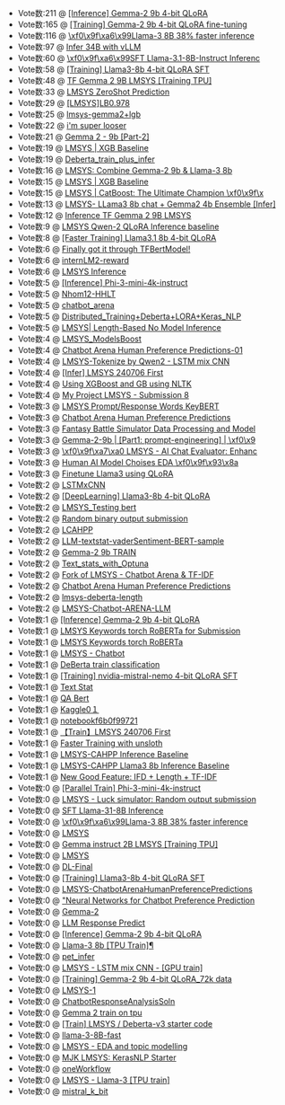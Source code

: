 * Vote数:211 @ [[Inference] Gemma-2 9b 4-bit QLoRA](./kernels/[Inference]_Gemma-2_9b_4-bit_QLoRA/inference-gemma-2-9b-4-bit-qlora.ipynb)
* Vote数:165 @ [[Training] Gemma-2 9b 4-bit QLoRA fine-tuning](./kernels/[Training]_Gemma-2_9b_4-bit_QLoRA_fine-tuning/training-gemma-2-9b-4-bit-qlora-fine-tuning.ipynb)
* Vote数:116 @ [  \xf0\x9f\xa6\x99Llama-3 8B 38% faster inference](./kernels/__Llama-3_8B_38%_faster_inference/llama-3-8b-38-faster-inference.ipynb)
* Vote数:97 @ [Infer 34B with vLLM](./kernels/Infer_34B_with_vLLM/infer-34b-with-vllm.ipynb)
* Vote数:60 @ [  \xf0\x9f\xa6\x99SFT Llama-3.1-8B-Instruct Inferenc](./kernels/__SFT_Llama-31-8B-Instruct_Inferenc/sft-llama-3-1-8b-instruct-inference.ipynb)
* Vote数:58 @ [[Training] Llama3-8b 4-bit QLoRA SFT](./kernels/[Training]_Llama3-8b_4-bit_QLoRA_SFT/training-llama3-8b-4-bit-qlora-sft.ipynb)
* Vote数:48 @ [TF Gemma 2 9B LMSYS [Training TPU]](./kernels/TF_Gemma_2_9B_LMSYS_[Training_TPU]/tf-gemma-2-9b-lmsys-training-tpu.ipynb)
* Vote数:33 @ [LMSYS ZeroShot Prediction](./kernels/LMSYS_ZeroShot_Prediction/lmsys-zeroshot-prediction.ipynb)
* Vote数:29 @ [[LMSYS]LB0.978](./kernels/[LMSYS]LB0978/lmsys-lb0-978.ipynb)
* Vote数:25 @ [lmsys-gemma2+lgb](./kernels/lmsys-gemma2+lgb/lmsys-gemma2-lgb.ipynb)
* Vote数:22 @ [i'm super looser](./kernels/i'm_super_looser/i-m-super-looser.ipynb)
* Vote数:21 @ [Gemma 2 - 9b [Part-2]](./kernels/Gemma_2_-_9b_[Part-2]/gemma-2-9b-part-2.ipynb)
* Vote数:19 @ [  LMSYS | XGB Baseline](./kernels/__LMSYS__XGB_Baseline/lmsys-xgb-baseline.ipynb)
* Vote数:19 @ [Deberta_train_plus_infer](./kernels/Deberta_train_plus_infer/deberta-train-plus-infer.ipynb)
* Vote数:16 @ [LMSYS: Combine Gemma-2 9b & Llama-3 8b](./kernels/LMSYS_Combine_Gemma-2_9b_&_Llama-3_8b/lmsys-combine-gemma-2-9b-llama-3-8b.ipynb)
* Vote数:15 @ [LMSYS | XGB Baseline](./kernels/LMSYS__XGB_Baseline/lmsys-xgb-baseline.ipynb)
* Vote数:15 @ [  LMSYS | CatBoost: The Ultimate Champion \xf0\x9f\x](./kernels/__LMSYS__CatBoost_The_Ultimate_Champion_x/lmsys-catboost-the-ultimate-champion.ipynb)
* Vote数:13 @ [LMSYS- LLama3 8b chat + Gemma2 4b Ensemble [Infer]](./kernels/LMSYS-_LLama3_8b_chat_+_Gemma2_4b_Ensemble_[Infer]/lmsys-llama3-8b-chat-gemma2-4b-ensemble-infer.ipynb)
* Vote数:12 @ [Inference TF Gemma 2 9B LMSYS](./kernels/Inference_TF_Gemma_2_9B_LMSYS/inference-tf-gemma-2-9b-lmsys.ipynb)
* Vote数:9 @ [LMSYS Qwen-2 QLoRA Inference baseline](./kernels/LMSYS_Qwen-2_QLoRA_Inference_baseline/lmsys-qwen-2-qlora-inference-baseline.ipynb)
* Vote数:8 @ [[Faster Training] Llama3.1 8b 4-bit QLoRA](./kernels/[Faster_Training]_Llama31_8b_4-bit_QLoRA/faster-training-llama3-1-8b-4-bit-qlora.ipynb)
* Vote数:6 @ [Finally got it through TFBertModel!](./kernels/Finally_got_it_through_TFBertModel!/finally-got-it-through-tfbertmodel.ipynb)
* Vote数:6 @ [internLM2-reward](./kernels/internLM2-reward/internlm2-reward.ipynb)
* Vote数:6 @ [LMSYS Inference](./kernels/LMSYS_Inference/lmsys-inference.ipynb)
* Vote数:5 @ [[Inference] Phi-3-mini-4k-instruct](./kernels/[Inference]_Phi-3-mini-4k-instruct/inference-phi-3-mini-4k-instruct.ipynb)
* Vote数:5 @ [Nhom12-HHLT](./kernels/Nhom12-HHLT/nhom12-hhlt.ipynb)
* Vote数:5 @ [chatbot_arena](./kernels/chatbot_arena/chatbot-arena.ipynb)
* Vote数:5 @ [Distributed_Training+Deberta+LORA+Keras_NLP](./kernels/Distributed_Training+Deberta+LORA+Keras_NLP/distributed-training-deberta-lora-keras-nlp.ipynb)
* Vote数:5 @ [LMSYS| Length-Based No Model Inference](./kernels/LMSYS_Length-Based_No_Model_Inference/lmsys-length-based-no-model-inference.ipynb)
* Vote数:4 @ [LMSYS_ModelsBoost](./kernels/LMSYS_ModelsBoost/lmsys-modelsboost.ipynb)
* Vote数:4 @ [  Chatbot Arena Human Preference Predictions-01](./kernels/__Chatbot_Arena_Human_Preference_Predictions-01/chatbot-arena-human-preference-predictions-01.ipynb)
* Vote数:4 @ [  LMSYS-Tokenize by Qwen2  - LSTM mix CNN](./kernels/__LMSYS-Tokenize_by_Qwen2__-_LSTM_mix_CNN/lmsys-tokenize-by-qwen2-lstm-mix-cnn.ipynb)
* Vote数:4 @ [[Infer] LMSYS 240706 First](./kernels/[Infer]_LMSYS_240706_First/infer-lmsys-240706-first.ipynb)
* Vote数:4 @ [Using XGBoost and GB using NLTK](./kernels/Using_XGBoost_and_GB_using_NLTK/using-xgboost-and-gb-using-nltk.ipynb)
* Vote数:4 @ [My Project LMSYS - Submission 8](./kernels/My_Project_LMSYS_-_Submission_8/my-project-lmsys-submission-8.ipynb)
* Vote数:3 @ [LMSYS Prompt/Response Words KeyBERT](./kernels/LMSYS_PromptResponse_Words_KeyBERT/lmsys-prompt-response-words-keybert.ipynb)
* Vote数:3 @ [  Chatbot Arena Human Preference Predictions](./kernels/__Chatbot_Arena_Human_Preference_Predictions/chatbot-arena-human-preference-predictions.ipynb)
* Vote数:3 @ [Fantasy Battle Simulator Data Processing and Model](./kernels/Fantasy_Battle_Simulator_Data_Processing_and_Model/fantasy-battle-simulator-data-processing-and-model.ipynb)
* Vote数:3 @ [  Gemma-2-9b | [Part1: prompt-engineering] | \xf0\x9](./kernels/__Gemma-2-9b__[Part1_prompt-engineering]__x9/gemma-2-9b-part1-prompt-engineering.ipynb)
* Vote数:3 @ [  \xf0\x9f\xa7\xa0 LMSYS - AI Chat Evaluator: Enhanc](./kernels/___LMSYS_-_AI_Chat_Evaluator_Enhanc/lmsys-ai-chat-evaluator-enhancing-human-ai.ipynb)
* Vote数:3 @ [  Human AI  Model Choises EDA \xf0\x9f\x93\x8a](./kernels/__Human_AI__Model_Choises_EDA_/human-ai-model-choises-eda.ipynb)
* Vote数:3 @ [Finetune Llama3 using QLoRA](./kernels/Finetune_Llama3_using_QLoRA/finetune-llama3-using-qlora.ipynb)
* Vote数:2 @ [LSTMxCNN](./kernels/LSTMxCNN/lstmxcnn.ipynb)
* Vote数:2 @ [  [DeepLearning] Llama3-8b 4-bit QLoRA](./kernels/__[DeepLearning]_Llama3-8b_4-bit_QLoRA/deeplearning-llama3-8b-4-bit-qlora.ipynb)
* Vote数:2 @ [LMSYS_Testing bert](./kernels/LMSYS_Testing_bert/lmsys-testing-bert.ipynb)
* Vote数:2 @ [Random binary output submission](./kernels/Random_binary_output_submission/random-binary-output-submission.ipynb)
* Vote数:2 @ [LCAHPP](./kernels/LCAHPP/lcahpp.ipynb)
* Vote数:2 @ [LLM-textstat-vaderSentiment-BERT-sample](./kernels/LLM-textstat-vaderSentiment-BERT-sample/llm-textstat-vadersentiment-bert-sample.ipynb)
* Vote数:2 @ [ Gemma-2 9b  TRAIN](./kernels/_Gemma-2_9b__TRAIN/gemma-2-9b-train.ipynb)
* Vote数:2 @ [Text_stats_with_Optuna](./kernels/Text_stats_with_Optuna/text-stats-with-optuna.ipynb)
* Vote数:2 @ [Fork of LMSYS - Chatbot Arena & TF-IDF](./kernels/Fork_of_LMSYS_-_Chatbot_Arena_&_TF-IDF/fork-of-lmsys-chatbot-arena-tf-idf.ipynb)
* Vote数:2 @ [Chatbot Arena Human Preference Predictions](./kernels/Chatbot_Arena_Human_Preference_Predictions/chatbot-arena-human-preference-predictions.ipynb)
* Vote数:2 @ [lmsys-deberta-length](./kernels/lmsys-deberta-length/lmsys-deberta-length.ipynb)
* Vote数:2 @ [LMSYS-Chatbot-ARENA-LLM](./kernels/LMSYS-Chatbot-ARENA-LLM/lmsys-chatbot-arena-llm.ipynb)
* Vote数:1 @ [[Inference] Gemma-2 9b 4-bit QLoRA](./kernels/[Inference]_Gemma-2_9b_4-bit_QLoRA/inference-gemma-2-9b-4-bit-qlora.ipynb)
* Vote数:1 @ [LMSYS Keywords torch RoBERTa for Submission](./kernels/LMSYS_Keywords_torch_RoBERTa_for_Submission/lmsys-keywords-torch-roberta-for-submission.ipynb)
* Vote数:1 @ [LMSYS Keywords torch RoBERTa](./kernels/LMSYS_Keywords_torch_RoBERTa/lmsys-keywords-torch-roberta.ipynb)
* Vote数:1 @ [  LMSYS - Chatbot](./kernels/__LMSYS_-_Chatbot/lmsys-chatbot.ipynb)
* Vote数:1 @ [DeBerta train classification](./kernels/DeBerta_train_classification/deberta-train-classification.ipynb)
* Vote数:1 @ [[Training] nvidia-mistral-nemo 4-bit QLoRA SFT](./kernels/[Training]_nvidia-mistral-nemo_4-bit_QLoRA_SFT/training-nvidia-mistral-nemo-4-bit-qlora-sft.ipynb)
* Vote数:1 @ [Text Stat](./kernels/Text_Stat/text-stat.ipynb)
* Vote数:1 @ [QA Bert](./kernels/QA_Bert/qa-bert.ipynb)
* Vote数:1 @ [Kaggle0１](./kernels/Kaggle0１/kaggle0.ipynb)
* Vote数:1 @ [notebookf6b0f99721](./kernels/notebookf6b0f99721/notebookf6b0f99721.ipynb)
* Vote数:1 @ [【Train】LMSYS 240706 First](./kernels/【Train】LMSYS_240706_First/train-lmsys-240706-first.ipynb)
* Vote数:1 @ [Faster Training with unsloth](./kernels/Faster_Training_with_unsloth/faster-training-with-unsloth.ipynb)
* Vote数:1 @ [LMSYS-CAHPP Inference Baseline](./kernels/LMSYS-CAHPP_Inference_Baseline/lmsys-cahpp-inference-baseline.ipynb)
* Vote数:1 @ [LMSYS-CAHPP Llama3 8b Inference Baseline](./kernels/LMSYS-CAHPP_Llama3_8b_Inference_Baseline/lmsys-cahpp-llama3-8b-inference-baseline.ipynb)
* Vote数:1 @ [New Good Feature: IFD + Length + TF-IDF](./kernels/New_Good_Feature_IFD_+_Length_+_TF-IDF/new-good-feature-ifd-length-tf-idf.ipynb)
* Vote数:0 @ [[Parallel Train] Phi-3-mini-4k-instruct](./kernels/[Parallel_Train]_Phi-3-mini-4k-instruct/parallel-train-phi-3-mini-4k-instruct.ipynb)
* Vote数:0 @ [LMSYS - Luck simulator: Random output submission](./kernels/LMSYS_-_Luck_simulator_Random_output_submission/lmsys-luck-simulator-random-output-submission.ipynb)
* Vote数:0 @ [SFT Llama-31-8B Inference](./kernels/SFT_Llama-31-8B_Inference/sft-llama-31-8b-inference.ipynb)
* Vote数:0 @ [  \xf0\x9f\xa6\x99Llama-3 8B 38% faster inference](./kernels/__Llama-3_8B_38%_faster_inference/llama-3-8b-38-faster-inference.ipynb)
* Vote数:0 @ [LMSYS](./kernels/LMSYS/lmsys.ipynb)
* Vote数:0 @ [Gemma instruct 2B LMSYS [Training TPU]](./kernels/Gemma_instruct_2B_LMSYS_[Training_TPU]/gemma-instruct-2b-lmsys-training-tpu.ipynb)
* Vote数:0 @ [  LMSYS](./kernels/__LMSYS/lmsys.ipynb)
* Vote数:0 @ [DL-Final](./kernels/DL-Final/dl-final.ipynb)
* Vote数:0 @ [  [Training] Llama3-8b 4-bit QLoRA SFT](./kernels/__[Training]_Llama3-8b_4-bit_QLoRA_SFT/training-llama3-8b-4-bit-qlora-sft.ipynb)
* Vote数:0 @ [LMSYS-ChatbotArenaHumanPreferencePredictions](./kernels/LMSYS-ChatbotArenaHumanPreferencePredictions/lmsys-chatbotarenahumanpreferencepredictions.ipynb)
* Vote数:0 @ ["Neural Networks for Chatbot Preference Prediction](./kernels/Neural_Networks_for_Chatbot_Preference_Prediction/neural-networks-for-chatbot-preference-prediction.ipynb)
* Vote数:0 @ [Gemma-2](./kernels/Gemma-2/gemma-2.ipynb)
* Vote数:0 @ [LLM Response Predict](./kernels/LLM_Response_Predict/llm-response-predict.ipynb)
* Vote数:0 @ [[Inference] Gemma-2 9b 4-bit QLoRA](./kernels/[Inference]_Gemma-2_9b_4-bit_QLoRA/inference-gemma-2-9b-4-bit-qlora.ipynb)
* Vote数:0 @ [Llama-3 8b [TPU Train]¶](./kernels/Llama-3_8b_[TPU_Train]¶/llama-3-8b-tpu-train.ipynb)
* Vote数:0 @ [pet_infer](./kernels/pet_infer/pet-infer.ipynb)
* Vote数:0 @ [  LMSYS - LSTM mix CNN - [GPU train]](./kernels/__LMSYS_-_LSTM_mix_CNN_-_[GPU_train]/lmsys-lstm-mix-cnn-gpu-train.ipynb)
* Vote数:0 @ [[Training] Gemma-2 9b 4-bit QLoRA_72k data](./kernels/[Training]_Gemma-2_9b_4-bit_QLoRA_72k_data/training-gemma-2-9b-4-bit-qlora-72k-data.ipynb)
* Vote数:0 @ [LMSYS-1](./kernels/LMSYS-1/lmsys-1.ipynb)
* Vote数:0 @ [ChatbotResponseAnalysisSoln](./kernels/ChatbotResponseAnalysisSoln/chatbotresponseanalysissoln.ipynb)
* Vote数:0 @ [Gemma 2 train on tpu](./kernels/Gemma_2_train_on_tpu/gemma-2-train-on-tpu.ipynb)
* Vote数:0 @ [[Train] LMSYS / Deberta-v3 starter code](./kernels/[Train]_LMSYS__Deberta-v3_starter_code/train-lmsys-deberta-v3-starter-code.ipynb)
* Vote数:0 @ [llama-3-8B-fast](./kernels/llama-3-8B-fast/llama-3-8b-fast.ipynb)
* Vote数:0 @ [LMSYS - EDA and topic modelling](./kernels/LMSYS_-_EDA_and_topic_modelling/lmsys-eda-and-topic-modelling.ipynb)
* Vote数:0 @ [MJK LMSYS: KerasNLP Starter](./kernels/MJK_LMSYS_KerasNLP_Starter/mjk-lmsys-kerasnlp-starter.ipynb)
* Vote数:0 @ [oneWorkflow](./kernels/oneWorkflow/oneworkflow.ipynb)
* Vote数:0 @ [LMSYS - Llama-3 [TPU train]](./kernels/LMSYS_-_Llama-3_[TPU_train]/lmsys-llama-3-tpu-train.ipynb)
* Vote数:0 @ [mistral_k_bit](./kernels/mistral_k_bit/mistral-k-bit.ipynb)
